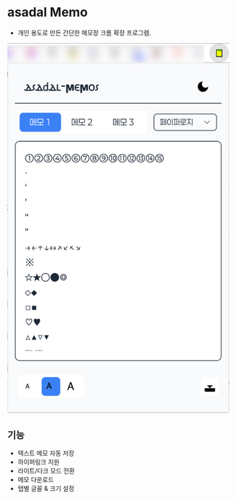 # asadal Memo

* 개인 용도로 만든 간단한 메모장 크롬 확장 프로그램.


![main](https://github.com/asadal/asadal-memos/blob/main/img/asadal-memos.png)




## 기능

* 텍스트 메모 자동 저장 
* 하이퍼링크 지원
* 라이트/다크 모드 전환
* 메모 다운로드
* 탭별 글꼴 & 크기 설정
